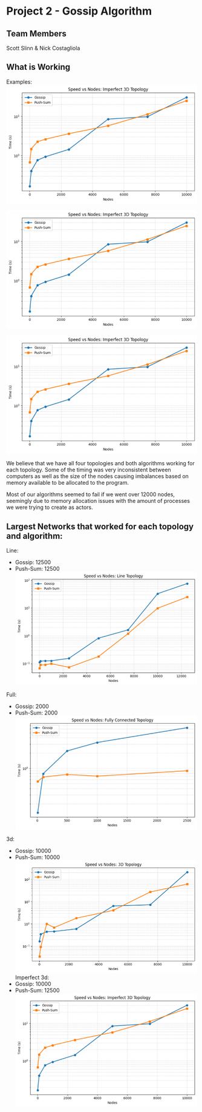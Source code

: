 # Project 2 - Gossip Algorithm
## Team Members
Scott Slinn & Nick Costagliola

## What is Working
Examples: 
![alt text](image-4.png)

![alt text](image-5.png)


![alt text](image-6.png)


We believe that we have all four topologies and both algorithms working for each topology. Some of the timing was very inconsistent between computers as well as the size of the nodes causing imbalances based on memory available to be allocated to the program.

Most of our algorithms seemed to fail if we went over 12000 nodes, seemingly due to memory allocation issues with the amount of processes we were trying to create as actors. 

## Largest Networks that worked for each topology and algorithm:

Line:
  * Gossip: 12500
  * Push-Sum: 12500
![alt text](image.png)

Full:
  * Gossip: 2000
  * Push-Sum: 2000
![alt text](image-1.png)

3d:
  * Gossip: 10000
  * Push-Sum: 10000
![alt text](image-2.png)
Imperfect 3d:
  * Gossip: 10000
  * Push-Sum: 12500
![alt text](image-3.png)


